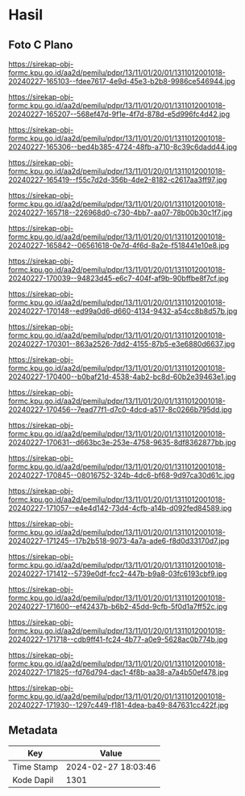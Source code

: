 # Hasil

## Foto C Plano

https://sirekap-obj-formc.kpu.go.id/aa2d/pemilu/pdpr/13/11/01/20/01/1311012001018-20240227-165103--fdee7617-4e9d-45e3-b2b8-9986ce546944.jpg

https://sirekap-obj-formc.kpu.go.id/aa2d/pemilu/pdpr/13/11/01/20/01/1311012001018-20240227-165207--568ef47d-9f1e-4f7d-878d-e5d996fc4d42.jpg

https://sirekap-obj-formc.kpu.go.id/aa2d/pemilu/pdpr/13/11/01/20/01/1311012001018-20240227-165306--bed4b385-4724-48fb-a710-8c39c6dadd44.jpg

https://sirekap-obj-formc.kpu.go.id/aa2d/pemilu/pdpr/13/11/01/20/01/1311012001018-20240227-165419--f55c7d2d-356b-4de2-8182-c2617aa3ff97.jpg

https://sirekap-obj-formc.kpu.go.id/aa2d/pemilu/pdpr/13/11/01/20/01/1311012001018-20240227-165718--226968d0-c730-4bb7-aa07-78b00b30c1f7.jpg

https://sirekap-obj-formc.kpu.go.id/aa2d/pemilu/pdpr/13/11/01/20/01/1311012001018-20240227-165842--06561618-0e7d-4f6d-8a2e-f518441e10e8.jpg

https://sirekap-obj-formc.kpu.go.id/aa2d/pemilu/pdpr/13/11/01/20/01/1311012001018-20240227-170039--94823d45-e6c7-404f-af9b-90bffbe8f7cf.jpg

https://sirekap-obj-formc.kpu.go.id/aa2d/pemilu/pdpr/13/11/01/20/01/1311012001018-20240227-170148--ed99a0d6-d660-4134-9432-a54cc8b8d57b.jpg

https://sirekap-obj-formc.kpu.go.id/aa2d/pemilu/pdpr/13/11/01/20/01/1311012001018-20240227-170301--863a2526-7dd2-4155-87b5-e3e6880d6637.jpg

https://sirekap-obj-formc.kpu.go.id/aa2d/pemilu/pdpr/13/11/01/20/01/1311012001018-20240227-170400--b0baf21d-4538-4ab2-bc8d-60b2e39463e1.jpg

https://sirekap-obj-formc.kpu.go.id/aa2d/pemilu/pdpr/13/11/01/20/01/1311012001018-20240227-170456--7ead77f1-d7c0-4dcd-a517-8c0266b795dd.jpg

https://sirekap-obj-formc.kpu.go.id/aa2d/pemilu/pdpr/13/11/01/20/01/1311012001018-20240227-170631--d663bc3e-253e-4758-9635-8df8362877bb.jpg

https://sirekap-obj-formc.kpu.go.id/aa2d/pemilu/pdpr/13/11/01/20/01/1311012001018-20240227-170845--08016752-324b-4dc6-bf68-9d97ca30d61c.jpg

https://sirekap-obj-formc.kpu.go.id/aa2d/pemilu/pdpr/13/11/01/20/01/1311012001018-20240227-171057--e4e4d142-73d4-4cfb-a14b-d092fed84589.jpg

https://sirekap-obj-formc.kpu.go.id/aa2d/pemilu/pdpr/13/11/01/20/01/1311012001018-20240227-171245--17b2b518-9073-4a7a-ade6-f8d0d33170d7.jpg

https://sirekap-obj-formc.kpu.go.id/aa2d/pemilu/pdpr/13/11/01/20/01/1311012001018-20240227-171412--5739e0df-fcc2-447b-b9a8-03fc6193cbf9.jpg

https://sirekap-obj-formc.kpu.go.id/aa2d/pemilu/pdpr/13/11/01/20/01/1311012001018-20240227-171600--ef42437b-b6b2-45dd-9cfb-5f0d1a7ff52c.jpg

https://sirekap-obj-formc.kpu.go.id/aa2d/pemilu/pdpr/13/11/01/20/01/1311012001018-20240227-171718--cdb9ff41-fc24-4b77-a0e9-5628ac0b774b.jpg

https://sirekap-obj-formc.kpu.go.id/aa2d/pemilu/pdpr/13/11/01/20/01/1311012001018-20240227-171825--fd76d794-dac1-4f8b-aa38-a7a4b50ef478.jpg

https://sirekap-obj-formc.kpu.go.id/aa2d/pemilu/pdpr/13/11/01/20/01/1311012001018-20240227-171930--1297c449-f181-4dea-ba49-847631cc422f.jpg


## Metadata

| Key        | Value               |
| ---------- | ------------------- |
| Time Stamp | 2024-02-27 18:03:46 |
| Kode Dapil | 1301                |



